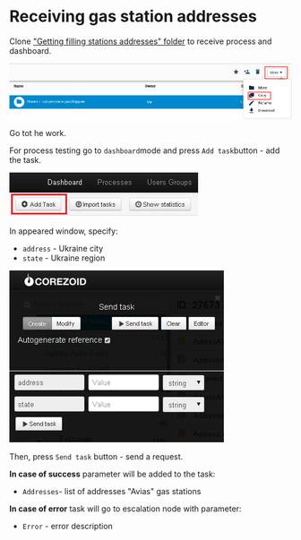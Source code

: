 # Receiving gas station addresses

Clone ["Getting filling stations addresses" folder](https://admin.corezoid.com/folder/conv/5954) to receive process and dashboard.

![](../img/copy_folder.png)

Go tot he work.

For process testing go to `dashboard`mode and press `Add task`button - add the task.

![](../img/mandrill_dashboard.png)

In appeared window, specify:
*   `address` - Ukraine city
*   `state` - Ukraine region

![](../img/avias_1.png)

Then, press `Send task` button - send a request.

**In case of success** parameter will be added to the task:

* `Addresses`- list of addresses "Avias" gas stations

**In case of error** task will go to escalation node with parameter:
* `Error` - error description
